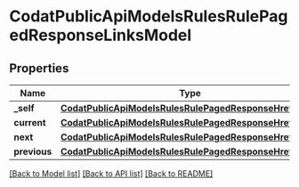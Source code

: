 # CodatPublicApiModelsRulesRulePagedResponseLinksModel


## Properties
Name | Type | Description | Notes
------------ | ------------- | ------------- | -------------
**_self** | [**CodatPublicApiModelsRulesRulePagedResponseHrefModel**](CodatPublicApiModelsRulesRulePagedResponseHrefModel.md) |  | [optional] 
**current** | [**CodatPublicApiModelsRulesRulePagedResponseHrefModel**](CodatPublicApiModelsRulesRulePagedResponseHrefModel.md) |  | [optional] 
**next** | [**CodatPublicApiModelsRulesRulePagedResponseHrefModel**](CodatPublicApiModelsRulesRulePagedResponseHrefModel.md) |  | [optional] 
**previous** | [**CodatPublicApiModelsRulesRulePagedResponseHrefModel**](CodatPublicApiModelsRulesRulePagedResponseHrefModel.md) |  | [optional] 

[[Back to Model list]](../README.md#documentation-for-models) [[Back to API list]](../README.md#documentation-for-api-endpoints) [[Back to README]](../README.md)


